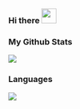 ### Hi there <img src="https://media.giphy.com/media/hvRJCLFzcasrR4ia7z/giphy.gif" width="30px">

<!--
**mishio-n/mishio-n** is a ✨ _special_ ✨ repository because its `README.md` (this file) appears on your GitHub profile.

Here are some ideas to get you started:

- 🔭 I’m currently working on ...
- 🌱 I’m currently learning ...
- 👯 I’m looking to collaborate on ...
- 🤔 I’m looking for help with ...
- 💬 Ask me about ...
- 📫 How to reach me: ...
- 😄 Pronouns: ...
- ⚡ Fun fact: ...
-->

### My Github Stats
![](https://github-readme-stats.vercel.app/api?username=mishio-n&show_icons=true&theme=gruvbox)

### Languages
![](https://github-readme-stats.vercel.app/api/top-langs/?username=mishio-n&layout=compact)
